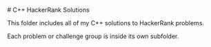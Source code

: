 \# C++ HackerRank Solutions



This folder includes all of my C++ solutions to HackerRank problems.

Each problem or challenge group is inside its own subfolder.

